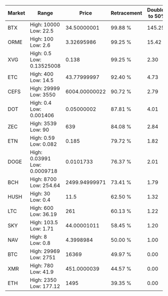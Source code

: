 | Market | Range | Price| Retracement | Doubles to 50% |
| --- | --- | --- | --- | --- |
| BTX | High: 10000<br />Low: 22.5 | 34.50000001 | 99.88 % | 145.25 |
| ORME | High: 100<br />Low: 2.6 | 3.32695986 | 99.25 % | 15.42 |
| XVG | High: 0.5<br />Low: 0.13525008 | 0.138 | 99.25 % | 2.30 |
| ETC | High: 400<br />Low: 14.5 | 43.77999997 | 92.40 % | 4.73 |
| CEFS | High: 29999<br />Low: 3550 | 6004.00000022 | 90.72 % | 2.79 |
| DOT | High: 0.4<br />Low: 0.001406 | 0.05000002 | 87.81 % | 4.01 |
| ZEC | High: 3539<br />Low: 90 | 639 | 84.08 % | 2.84 |
| ETN | High: 0.59<br />Low: 0.082 | 0.185 | 79.72 % | 1.82 |
| DOGE | High: 0.03991<br />Low: 0.0009718 | 0.0101733 | 76.37 % | 2.01 |
| BCH | High: 8700<br />Low: 254.64 | 2499.94999971 | 73.41 % | 1.79 |
| HUSH | High: 30<br />Low: 0.4 | 11.5 | 62.50 % | 1.32 |
| LTC | High: 600<br />Low: 36.19 | 261 | 60.13 % | 1.22 |
| SKY | High: 103.5<br />Low: 1.71 | 44.00001011 | 58.45 % | 1.20 |
| NAV | High: 8<br />Low: 0.8 | 4.3998984 | 50.00 % | 1.00 |
| BTC | High: 29969<br />Low: 2751 | 16369 | 49.97 % | 0.00 |
| XMR | High: 780<br />Low: 41.9 | 451.0000039 | 44.57 % | 0.00 |
| ETH | High: 2350<br />Low: 177.12 | 1495 | 39.35 % | 0.00 |
